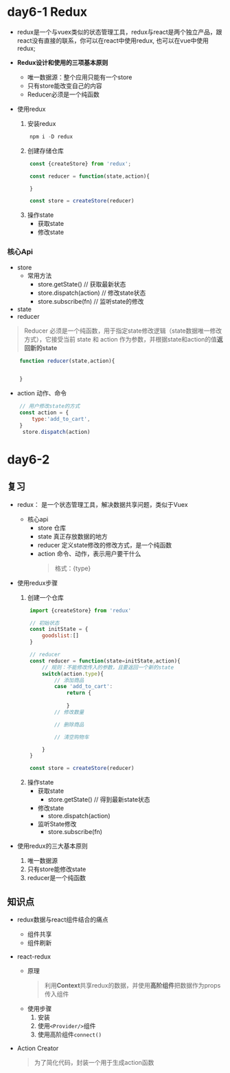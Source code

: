 # day6-1 Redux


* redux是一个与vuex类似的状态管理工具，redux与react是两个独立产品，跟react没有直接的联系，你可以在react中使用redux, 也可以在vue中使用redux;

* **Redux设计和使用的三项基本原则**
    * 唯一数据源：整个应用只能有一个store
    * 只有store能改变自己的内容
    * Reducer必须是一个纯函数


* 使用redux
    1. 安装redux
    ```js
        npm i -D redux
    ```
    2. 创建存储仓库
    ```js
        const {createStore} from 'redux';

        const reducer = function(state,action){

        }

        const store = createStore(reducer)
    ```
    3. 操作state
        * 获取state
        * 修改state

### 核心Api
* store
    * 常用方法
        * store.getState()          // 获取最新状态
        * store.dispatch(action)    // 修改state状态
        * store.subscribe(fn)       // 监听state的修改
* state
* reducer
> Reducer 必须是一个纯函数，用于指定state修改逻辑（state数据唯一修改方式），它接受当前 state 和 action 作为参数，并根据state和action的值**返回新的state**
```js
    function reducer(state,action){


    }
```
* action    动作、命令
```js
    // 用户修改state的方式
    const action = {
        type:'add_to_cart',
    }
     store.dispatch(action)

```

# day6-2

## 复习
* redux： 是一个状态管理工具，解决数据共享问题，类似于Vuex
    * 核心api
        * store     仓库
        * state     真正存放数据的地方
        * reducer   定义state修改的修改方式，是一个纯函数
        * action    命令、动作，表示用户要干什么
            > 格式：{type}

* 使用redux步骤
    1. 创建一个仓库
    ```js
        import {createStore} from 'redux'

        // 初始状态
        const initState = {
            goodslist:[]
        }

        // reducer
        const reducer = function(state=initState,action){
            // 规则：不能修改传入的参数，且要返回一个新的state
            switch(action.type){
                // 添加商品
                case 'add_to_cart':
                    return {
                        
                    }
                // 修改数量

                // 删除商品

                // 清空购物车

            }
        }

        const store = createStore(reducer)
    ```
    2. 操作state
        * 获取state
            * store.getState() // 得到最新state状态
        * 修改state
            * store.dispatch(action)
        * 监听State修改
            * store.subscribe(fn)


* 使用redux的三大基本原则
    1. 唯一数据源
    2. 只有store能修改state
    3. reducer是一个纯函数


## 知识点
* redux数据与react组件结合的痛点
    * 组件共享
    * 组件刷新
* react-redux
    * 原理
        > 利用**Context**共享redux的数据，并使用**高阶组件**把数据作为props传入组件
    * 使用步骤
        1. 安装
        2. 使用`<Provider/>`组件
        3. 使用高阶组件`connect()`
    

* Action Creator
    > 为了简化代码，封装一个用于生成action函数